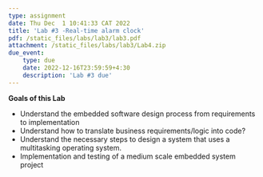 ```yaml
---
type: assignment
date: Thu Dec  1 10:41:33 CAT 2022
title: 'Lab #3 -Real-time alarm clock'
pdf: /static_files/labs/lab3/lab3.pdf
attachment: /static_files/labs/lab3/Lab4.zip
due_event: 
    type: due
    date: 2022-12-16T23:59:59+4:30
    description: 'Lab #3 due'
---
```

**Goals of this Lab**
- Understand the embedded software design process from requirements to implementation
- Understand how to translate business requirements/logic into code?
- Understand the necessary steps to design a system that uses a multitasking operating system.
- Implementation and testing of a medium scale embedded system project
